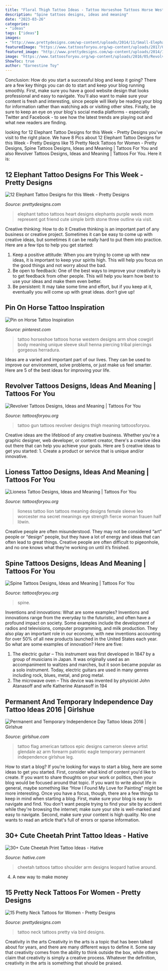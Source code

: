 ```yaml
---
title: "Floral Thigh Tattoo Ideas - Tattoo Horseshoe Tattoos Horse Western Designs Arm Shoe Cowgirl Body Meaning Unique Sleeve Skull Henna Piercing Tribal Piercings Gorgeous Herradura"
description: "Spine tattoos designs, ideas and meaning"
date: "2023-03-26"
categories:
- "ideas"
tags: ["ideas"]
images:
- "http://www.prettydesigns.com/wp-content/uploads/2014/11/Small-Elephant-Tattoo1.jpg"
featuredImage: "https://www.tattoosforyou.org/wp-content/uploads/2017/09/Lioness-Tattoo-Pictures.jpg"
featured_image: "http://www.prettydesigns.com/wp-content/uploads/2014/11/Star-Tattoo.jpg"
image: "https://www.tattoosforyou.org/wp-content/uploads/2016/05/Revolver-Tattoo-Designs.jpg"
ShowToc: true
author: "Earnestine Toy"
---
```



Conclusion: How do you start a successful blog and keep it going?
There are a few key things you can do to start and keep your blog running smoothly. First, make sure you have a good website design that looks professional and easy to navigate. You'll also want to make sure your content is fresh and interesting, since people will likely be reading your blog for information rather than watching ads or visiting other sites. Finally, be sure to keep an eye on your blog's social media platforms - especially Twitter and Facebook - to see how the latest trends are playing out and what new readers are finding.

	

		
looking for 12 Elephant Tattoo Designs for this Week - Pretty Designs you've visit to the right place. We have 8 Pics about 12 Elephant Tattoo Designs for this Week - Pretty Designs like 15 Pretty Neck Tattoos for Women - Pretty Designs, Spine Tattoos Designs, Ideas and Meaning | Tattoos For You and also Revolver Tattoos Designs, Ideas and Meaning | Tattoos For You. Here it is:
		
    
## 12 Elephant Tattoo Designs For This Week - Pretty Designs

<img loading=lazy src="http://www.prettydesigns.com/wp-content/uploads/2014/11/Small-Elephant-Tattoo1.jpg" onerror="this.onerror=null;this.src='https://tse1.mm.bing.net/th?id=OIP.JGPtfoaYYlu2O27IsLal7QHaJ3&amp;pid=15.1';" alt="12 Elephant Tattoo Designs for this Week - Pretty Designs">

_Source: prettydesigns.com_

>elephant tattoo tattoos heart designs elephants purple week mom represent got friend cute simple birth stone three outline via visit. 

	

Creative thinking: How to do it
Creative thinking is an important part of any business or creative project. Sometimes it can be easy to come up with creative ideas, but sometimes it can be really hard to put them into practice. Here are a few tips to help you get started: 
1. Keep a positive attitude: When you are trying to come up with new ideas, it is important to keep your spirits high. This will help you focus on the good things and not worry about the bad. 
2. Be open to feedback: One of the best ways to improve your creativity is to get feedback from other people. This will help you learn how best to use your ideas and make them even better. 
3. Be persistent: It may take some time and effort, but if you keep at it, eventually you will come up with great ideas. don’t give up!

    
## Pin On Horse Tattoo Inspiration

<img loading=lazy src="https://i.pinimg.com/736x/35/ec/3f/35ec3f55fbb4e0aaf1e1496ebcb78beb.jpg" onerror="this.onerror=null;this.src='https://tse1.mm.bing.net/th?id=OIP.4pFRKCCNuEr2Fwp8DtgZgQAAAA&amp;pid=15.1';" alt="Pin on Horse Tattoo Inspiration">

_Source: pinterest.com_

>tattoo horseshoe tattoos horse western designs arm shoe cowgirl body meaning unique sleeve skull henna piercing tribal piercings gorgeous herradura. 

	

Ideas are a varied and important part of our lives. They can be used to improve our environment, solve problems, or just make us feel smarter. Here are 5 of the best ideas for improving your life.

    
## Revolver Tattoos Designs, Ideas And Meaning | Tattoos For You

<img loading=lazy src="https://www.tattoosforyou.org/wp-content/uploads/2016/05/Revolver-Tattoo-Designs.jpg" onerror="this.onerror=null;this.src='https://tse3.mm.bing.net/th?id=OIP.eG2lF3BuM5kl9zjNJJh2TAHaKW&amp;pid=15.1';" alt="Revolver Tattoos Designs, Ideas and Meaning | Tattoos For You">

_Source: tattoosforyou.org_

>tattoo gun tattoos revolver designs thigh meaning tattoosforyou. 

	

Creative ideas are the lifeblood of any creative business. Whether you're a graphic designer, web developer, or content creator, there's a creative idea out there that can help you achieve your goals. Here are 5 creative ideas to get you started: 1. Create a product or service that is unique and/or innovative.

    
## Lioness Tattoo Designs, Ideas And Meaning | Tattoos For You

<img loading=lazy src="https://www.tattoosforyou.org/wp-content/uploads/2017/09/Lioness-Tattoo-Pictures.jpg" onerror="this.onerror=null;this.src='https://tse4.mm.bing.net/th?id=OIP.qt-y5qR7fpXl2gKkTVJS9gHaJ3&amp;pid=15.1';" alt="Lioness Tattoo Designs, Ideas and Meaning | Tattoos For You">

_Source: tattoosforyou.org_

>lioness tattoo lion tattoos meaning designs female sleeve leo worcester ma secret meanings eye strength fierce woman frauen half löwin. 

	

Creative people are often misunderstood. They may not be considered “art” people or “design” people, but they have a lot of energy and ideas that can often lead to great things. Creative people are often difficult to pigeonhole, and no one knows what they’re working on until it’s finished.

    
## Spine Tattoos Designs, Ideas And Meaning | Tattoos For You

<img loading=lazy src="https://www.tattoosforyou.org/wp-content/uploads/2016/05/Spine-Tattoos-for-Men.jpg" onerror="this.onerror=null;this.src='https://tse4.mm.bing.net/th?id=OIP.IK6J3dJHJ2Yc1sJljR7mAgHaJ3&amp;pid=15.1';" alt="Spine Tattoos Designs, Ideas and Meaning | Tattoos For You">

_Source: tattoosforyou.org_

>spine. 

	

Inventions and innovations: What are some examples?
Inventions and innovations range from the everyday to the futuristic, and often have a profound impact on society. Some examples include the development of radios and televisions, computer programming, and milk production. They also play an important role in our economy, with new inventions accounting for over 50% of all new products launched in the United States each year. So what are some examples of innovation? Here are five: 
1) The electric guitar – This instrument was first developed in 1847 by a group of musicians in Japan. It was originally used as an accompaniment to waltzes and marches, but it soon became popular as a solo instrument. Today, electric guitars are used in many genres including rock, blues, metal, and prog metal. 
2) The microwave oven – This device was invented by physicist John Atanasoff and wife Katherine Atanasoff in 194
    
## Permanent And Temporary Independence Day Tattoo Ideas 2016 | Girlshue

<img loading=lazy src="https://www.girlshue.com/wp-content/uploads/2016/07/unnamed-file-150.jpg" onerror="this.onerror=null;this.src='https://tse2.mm.bing.net/th?id=OIP.x5DH8kTbTLYG-0vbhs1kjAHaNJ&amp;pid=15.1';" alt="Permanent and Temporary Independence Day Tattoo Ideas 2016 | Girlshue">

_Source: girlshue.com_

>tattoo flag american tattoos epic designs cameron sleeve artist glendale az arm forearm patriotic eagle temporary permanent independence girlshue leg. 

	

How to start a blog?
If you're looking for ways to start a blog, here are some ideas to get you started. First, consider what kind of content you'd like to create. If you want to share thoughts on your work or politics, then your blog would be focused around that topic. If you want to write about life in general, maybe something like “How I Found My Love for Painting” might be more interesting. Once you have a focus, though, there are a few things to keep in mind when starting a blog. First, make sure your blog is easy to navigate and find. You don't want people trying to find your site by accident while they're browsing the internet; make sure your site is well-marked and easy to navigate. Second, make sure your content is high quality. No one wants to read an article that's full of errors or sparse information.

    
## 30+ Cute Cheetah Print Tattoo Ideas - Hative

<img loading=lazy src="https://hative.com/wp-content/uploads/2014/02/cheetah-tattoos/cheetah-print-shoulder-tattoo-31.jpg" onerror="this.onerror=null;this.src='https://tse3.mm.bing.net/th?id=OIP.a04xWWILtfBpcuHMexbMWwHaLU&amp;pid=15.1';" alt="30+ Cute Cheetah Print Tattoo Ideas - Hative">

_Source: hative.com_

>cheetah tattoos tattoo shoulder arm designs leopard hative around. 

	

4. A new way to make money 

    
## 15 Pretty Neck Tattoos For Women - Pretty Designs

<img loading=lazy src="http://www.prettydesigns.com/wp-content/uploads/2014/11/Star-Tattoo.jpg" onerror="this.onerror=null;this.src='https://tse1.mm.bing.net/th?id=OIP.oVt6xH4QYX_ZiQkIXprK_wHaKB&amp;pid=15.1';" alt="15 Pretty Neck Tattoos for Women - Pretty Designs">

_Source: prettydesigns.com_

>tattoo neck tattoos pretty via bird designs. 

	

Creativity in the arts
Creativity in the arts is a topic that has been talked about for years, and there are many different ways to define it. Some say that creativity comes from the ability to think outside the box, while others claim that creativity is simply a creative process. Whatever the definition, creativity in the arts is something that should be praised.

